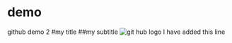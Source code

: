 # demo
github demo 2
#my title
##my subtitle
![git hub logo](https://assets-cdn.github.com/images/modules/logos_page/GitHub-Mark.png)
I have added this line 
